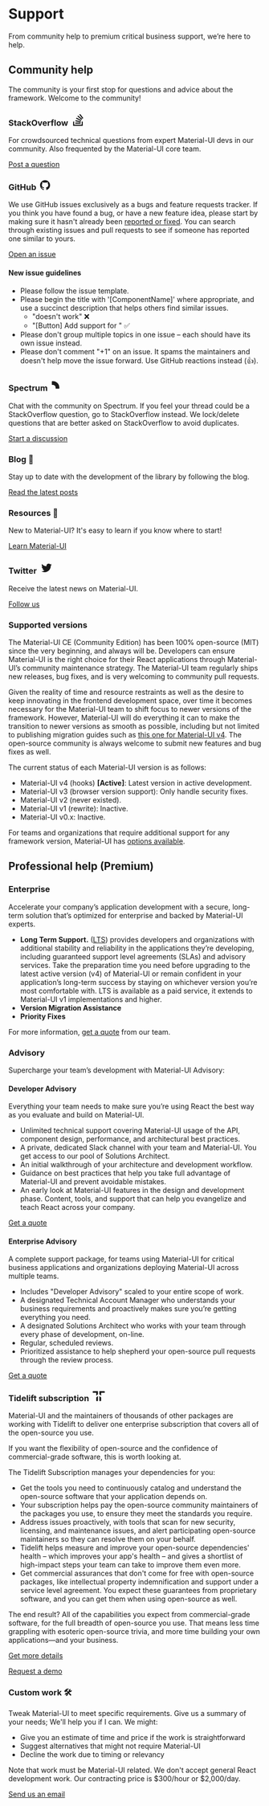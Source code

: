 # Support

<p class="description">From community help to premium critical business support, we’re here to help.</p>

## Community help

The community is your first stop for questions and advice about the framework. Welcome to the community!

### StackOverflow <svg style="width: 24px; fill: currentColor; margin-left: 4px;" role="img" viewBox="0 0 24 24" xmlns="http://www.w3.org/2000/svg"><path d="M18.986 21.865v-6.404h2.134V24H1.844v-8.539h2.13v6.404h15.012zM6.111 19.731H16.85v-2.137H6.111v2.137zm.259-4.852l10.48 2.189.451-2.07-10.478-2.187-.453 2.068zm1.359-5.056l9.705 4.53.903-1.95-9.706-4.53-.902 1.936v.014zm2.715-4.785l8.217 6.855 1.359-1.62-8.216-6.853-1.35 1.617-.01.001zM15.751 0l-1.746 1.294 6.405 8.604 1.746-1.294L15.749 0h.002z"></path></svg>

For crowdsourced technical questions from expert Material-UI devs in our community. Also frequented by the Material-UI core team.

[Post a question](https://stackoverflow.com/questions/tagged/material-ui)

### GitHub <svg style="width: 20px; fill: currentColor; margin-left: 4px;" role="img" viewBox="0 0 24 24" xmlns="http://www.w3.org/2000/svg"><path d="M12 .297c-6.63 0-12 5.373-12 12 0 5.303 3.438 9.8 8.205 11.385.6.113.82-.258.82-.577 0-.285-.01-1.04-.015-2.04-3.338.724-4.042-1.61-4.042-1.61C4.422 18.07 3.633 17.7 3.633 17.7c-1.087-.744.084-.729.084-.729 1.205.084 1.838 1.236 1.838 1.236 1.07 1.835 2.809 1.305 3.495.998.108-.776.417-1.305.76-1.605-2.665-.3-5.466-1.332-5.466-5.93 0-1.31.465-2.38 1.235-3.22-.135-.303-.54-1.523.105-3.176 0 0 1.005-.322 3.3 1.23.96-.267 1.98-.399 3-.405 1.02.006 2.04.138 3 .405 2.28-1.552 3.285-1.23 3.285-1.23.645 1.653.24 2.873.12 3.176.765.84 1.23 1.91 1.23 3.22 0 4.61-2.805 5.625-5.475 5.92.42.36.81 1.096.81 2.22 0 1.606-.015 2.896-.015 3.286 0 .315.21.69.825.57C20.565 22.092 24 17.592 24 12.297c0-6.627-5.373-12-12-12"></path></svg>

We use GitHub issues exclusively as a bugs and feature requests tracker.
If you think you have found a bug, or have a new feature idea, please start by making sure it hasn't already been [reported or fixed](https://github.com/mui-org/material-ui/issues?utf8=%E2%9C%93&q=is%3Aopen+is%3Aclosed). You can search through existing issues and pull requests to see if someone has reported one similar to yours.

[Open an issue](https://github.com/mui-org/material-ui/issues/new/choose)

#### New issue guidelines

- Please follow the issue template.
- Please begin the title with '[ComponentName]' where appropriate, and use a succinct description that helps others find similar issues.
  - "doesn't work" ❌
  - "[Button] Add support for <some feature>" ✅
- Please don't group multiple topics in one issue – each should have its own issue instead.
- Please don't comment "+1" on an issue. It spams the maintainers and doesn't help move the issue forward. Use GitHub reactions instead (👍).

### Spectrum <svg style="width: 24px; fill: currentColor; margin-left: 0px;" fill-rule="evenodd" clip-rule="evenodd" stroke-linejoin="round" stroke-miterlimit="1.414" xmlns="http://www.w3.org/2000/svg" viewBox="0 0 32 32" preserveAspectRatio="xMidYMid meet"><path d="M6,14.5c0,0.828 0.672,1.5 1.5,1.5l1.5,0c3.866,0 7,3.134 7,7l0,1.5c0,0.828 0.672,1.5 1.5,1.5l7,0c0.828,0 1.5,-0.672 1.5,-1.5l0,-1.5c0,-9.389 -7.611,-17 -17,-17l-1.5,0c-0.828,0 -1.5,0.672 -1.5,1.5l0,7Z"></path></svg>

Chat with the community on Spectrum. If you feel your thread could be a StackOverflow question, go to StackOverflow instead. We lock/delete questions that are better asked on StackOverflow to avoid duplicates.

[Start a discussion](https://spectrum.chat/material-ui)

### Blog 📝

Stay up to date with the development of the library by following the blog.

[Read the latest posts](https://medium.com/material-ui/)

### Resources 📖

New to Material-UI? It's easy to learn if you know where to start!

[Learn Material-UI](/getting-started/learn/)

### Twitter <svg style="width: 24px; fill: currentColor; margin-left: 4px;" role="img" viewBox="0 0 24 24" xmlns="http://www.w3.org/2000/svg"><path d="M22.46 6c-.77.35-1.6.58-2.46.69.88-.53 1.56-1.37 1.88-2.38-.83.5-1.75.85-2.72 1.05C18.37 4.5 17.26 4 16 4c-2.35 0-4.27 1.92-4.27 4.29 0 .34.04.67.11.98C8.28 9.09 5.11 7.38 3 4.79c-.37.63-.58 1.37-.58 2.15 0 1.49.75 2.81 1.91 3.56-.71 0-1.37-.2-1.95-.5v.03c0 2.08 1.48 3.82 3.44 4.21a4.22 4.22 0 0 1-1.93.07 4.28 4.28 0 0 0 4 2.98 8.521 8.521 0 0 1-5.33 1.84c-.34 0-.68-.02-1.02-.06C3.44 20.29 5.7 21 8.12 21 16 21 20.33 14.46 20.33 8.79c0-.19 0-.37-.01-.56.84-.6 1.56-1.36 2.14-2.23z" /></svg>

Receive the latest news on Material-UI.

[Follow us](https://twitter.com/MaterialUI)

### Supported versions

The Material-UI CE (Community Edition) has been 100% open-source (MIT) since the very beginning, and always will be. Developers can ensure Material-UI is the right choice for their React applications through Material-UI’s community maintenance strategy. The Material-UI team regularly ships new releases, bug fixes, and is very welcoming to community pull requests.

Given the reality of time and resource restraints as well as the desire to keep innovating in the frontend development space, over time it becomes necessary for the Material-UI team to shift focus to newer versions of the framework. However, Material-UI will do everything it can to make the transition to newer versions as smooth as possible, including but not limited to publishing migration guides such as [this one for Material-UI v4](/guides/migration-v3/). The open-source community is always welcome to submit new features and bug fixes as well.

The current status of each Material-UI version is as follows:

- Material-UI v4 (hooks) **[Active]**: Latest version in active development.
- Material-UI v3 (browser version support): Only handle security fixes.
- Material-UI v2 (never existed).
- Material-UI v1 (rewrite): Inactive.
- Material-UI v0.x: Inactive.

For teams and organizations that require additional support for any framework version, Material-UI has [options available](#enterprise).

## Professional help (Premium)

### Enterprise

Accelerate your company’s application development with a secure, long-term solution that’s optimized for enterprise and backed by Material-UI experts.

- **Long Term Support.** ([LTS](https://en.wikipedia.org/wiki/Long-term_support)) provides developers and organizations with additional stability and reliability in the applications they’re developing, including guaranteed support level agreements (SLAs) and advisory services. Take the preparation time you need before upgrading to the latest active version (v4) of Material-UI or remain confident in your application’s long-term success by staying on whichever version you’re most comfortable with. LTS is available as a paid service, it extends to Material-UI v1 implementations and higher.
- **Version Migration Assistance**
- **Priority Fixes**

For more information, [get a quote](mailto:enterprise@material-ui.com) from our team.

### Advisory

Supercharge your team’s development with Material-UI Advisory:

#### Developer Advisory

Everything your team needs to make sure you’re using React the best way as you evaluate and build on Material-UI.

- Unlimited technical support covering Material-UI usage of the API, component design, performance, and architectural best practices.
- A private, dedicated Slack channel with your team and Material-UI. You get access to our pool of Solutions Architect.
- An initial walkthrough of your architecture and development workflow.
- Guidance on best practices that help you take full advantage of Material-UI and prevent avoidable mistakes.
- An early look at Material-UI features in the design and development phase.
Content, tools, and support that can help you evangelize and teach React across your company.

[Get a quote](mailto:advisory@material-ui.com)

#### Enterprise Advisory

A complete support package, for teams using Material-UI for critical business applications and organizations deploying Material-UI across multiple teams.

- Includes "Developer Advisory" scaled to your entire scope of work.
- A designated Technical Account Manager who understands your business requirements and proactively makes sure you’re getting everything you need.
- A designated Solutions Architect who works with your team through every phase of development, on-line.
- Regular, scheduled reviews.
- Prioritized assistance to help shepherd your open-source pull requests through the review process.

[Get a quote](mailto:advisory@material-ui.com)

### Tidelift subscription <svg style="width: 24px; fill: currentColor; margin-left: 4px;" xmlns="http://www.w3.org/2000/svg" viewBox="0 0 37 30.38"><g><g><path d="M16.07 0H2.77C0 0 0 0 0 2.54S0 5 2.77 5h7.91v9l5.39-4.2z"/><path d="M10.68 27.82c0 2.56 0 2.56 2.71 2.56s2.68 0 2.68-2.61V15l-5.39 4.22z"/><path d="M20.35 0h13.29C36.42 0 37 0 37 2.54S36.42 5 33.64 5h-7.9v9l-5.39-4.2z"/><path d="M25.74 27.82c0 2.56 0 2.56-2.71 2.56s-2.68 0-2.68-2.61V15l5.39 4.22z"/></g></g></svg>

Material-UI and the maintainers of thousands of other packages are working with Tidelift to deliver one enterprise subscription that covers all of the open-source you use.

If you want the flexibility of open-source and the confidence of commercial-grade software, this is worth looking at.

The Tidelift Subscription manages your dependencies for you:

- Get the tools you need to continuously catalog and understand the open-source software that your application depends on.
- Your subscription helps pay the open-source community maintainers of the packages you use, to ensure they meet the standards you require.
- Address issues proactively, with tools that scan for new security, licensing, and maintenance issues, and alert participating open-source maintainers so they can resolve them on your behalf.
- Tidelift helps measure and improve your open-source dependencies' health – which improves your app's health – and gives a shortlist of high-impact steps your team can take to improve them even more.
- Get commercial assurances that don't come for free with open-source packages, like intellectual property indemnification and support under a service level agreement. You expect these guarantees from proprietary software, and you can get them when using open-source as well.

The end result? All of the capabilities you expect from commercial-grade software, for the full breadth of open-source you use. That means less time grappling with esoteric open-source trivia, and more time building your own applications—and your business.

[Get more details](https://tidelift.com/subscription/pkg/npm-material-ui?utm_source=material_ui&utm_medium=referral&utm_campaign=enterprise)

[Request a demo](https://tidelift.com/subscription/request-a-demo?utm_source=material_ui&utm_medium=referral&utm_campaign=enterprise)

### Custom work 🛠

Tweak Material-UI to meet specific requirements. Give us a summary of your needs; We'll help you if I can. We might:

- Give you an estimate of time and price if the work is straightforward
- Suggest alternatives that might not require Material-UI
- Decline the work due to timing or relevancy

Note that work must be Material-UI related.
We don't accept general React development work.
Our contracting price is $300/hour or $2,000/day.

[Send us an email](mailto:custom-work@material-ui.com)
